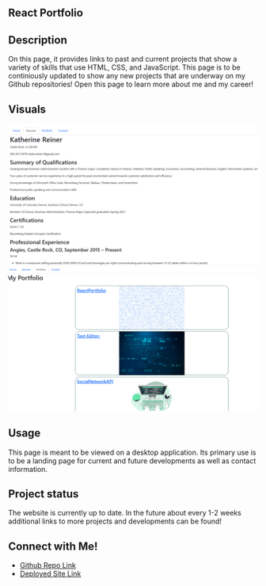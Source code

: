 ## React Portfolio


## Description
On this page, it provides links to past and current projects that show a variety of skills that use HTML, CSS, and JavaScript. This page is to be continiously updated to show any new projects that are underway on my Github repositories! Open this page to learn more about me and my career!


## Visuals
![picutre of resume](./src/components/Assets/resume.png)
![picture of resume](./src/components/Assets/resume2.png)


## Usage
This page is meant to be viewed on a desktop application. Its primary use is to be a landing page for current and future developments as well as contact information.


## Project status
The website is currently up to date. In the future about every 1-2 weeks additional links to more projects and developments can be found!

## Connect with Me!
- [Github Repo Link](https://github.com/reinerkp/ReactPortfolio)
- [Deployed Site Link](https://reinerkp.github.io/ReactPortfolio/)
